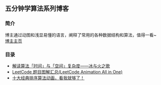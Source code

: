 ## 五分钟学算法系列博客  

### 简介  
博主通过动图和浅显易懂的语言，阐释了常用的各种数据结构和算法，值得一看~  
[博主主页](https://www.cnblogs.com/fivestudy/)  

### 目录  
* [解读算法「时间」与「空间」复杂度——冰与火之歌](https://www.cnblogs.com/fivestudy/p/10137699.html)  
* [LeetCode 题目图解汇总(LeetCode Animation All in One)](https://www.cnblogs.com/fivestudy/p/10091291.html)  
* [十大经典排序算法动画，看我就够了！](https://www.cnblogs.com/fivestudy/p/10064969.html)  
